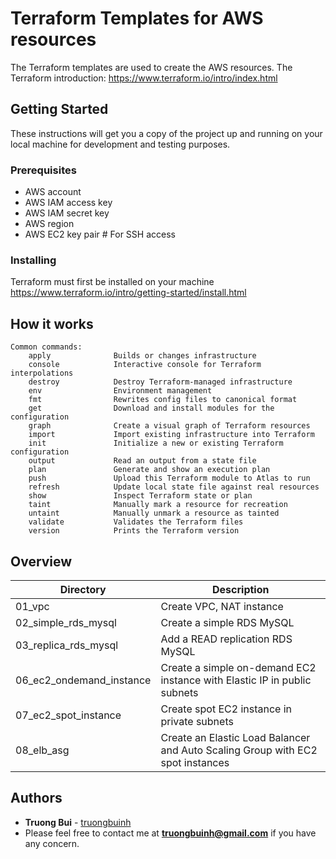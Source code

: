 # Terraform Templates for AWS resources
The Terraform templates are used to create the AWS resources.
The Terraform introduction: https://www.terraform.io/intro/index.html

## Getting Started
These instructions will get you a copy of the project up and running on your local machine for development and testing purposes.

### Prerequisites
- AWS account
- AWS IAM access key
- AWS IAM secret key
- AWS region
- AWS EC2 key pair # For SSH access

### Installing
Terraform must first be installed on your machine
https://www.terraform.io/intro/getting-started/install.html

## How it works
```
Common commands:
    apply              Builds or changes infrastructure
    console            Interactive console for Terraform interpolations
    destroy            Destroy Terraform-managed infrastructure
    env                Environment management
    fmt                Rewrites config files to canonical format
    get                Download and install modules for the configuration
    graph              Create a visual graph of Terraform resources
    import             Import existing infrastructure into Terraform
    init               Initialize a new or existing Terraform configuration
    output             Read an output from a state file
    plan               Generate and show an execution plan
    push               Upload this Terraform module to Atlas to run
    refresh            Update local state file against real resources
    show               Inspect Terraform state or plan
    taint              Manually mark a resource for recreation
    untaint            Manually unmark a resource as tainted
    validate           Validates the Terraform files
    version            Prints the Terraform version
```

## Overview
Directory | Description
------------ | -------------
01_vpc | Create VPC, NAT instance
02_simple_rds_mysql | Create a simple RDS MySQL
03_replica_rds_mysql | Add a READ replication RDS MySQL
06_ec2_ondemand_instance | Create a simple on-demand EC2 instance with Elastic IP in public subnets
07_ec2_spot_instance | Create spot EC2 instance in private subnets
08_elb_asg | Create an Elastic Load Balancer and Auto Scaling Group with EC2 spot instances


## Authors
* **Truong Bui** - [truongbuinh](https://github.com/truongbuinh)
* Please feel free to contact me at **truongbuinh@gmail.com** if you have any concern.